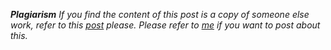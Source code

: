 ﻿*<strong>Plagiarism</strong> If you find the content of this post is a copy of someone else work, refer to this [post](posts/plagiarism.md) please. Please refer to [me](mailto:skullkiller@sapo.pt) if you want to post about this.*
